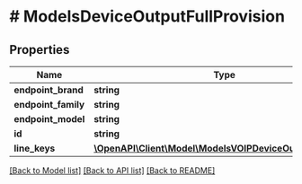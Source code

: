 # # ModelsDeviceOutputFullProvision

## Properties

Name | Type | Description | Notes
------------ | ------------- | ------------- | -------------
**endpoint_brand** | **string** |  | [optional]
**endpoint_family** | **string** |  | [optional]
**endpoint_model** | **string** |  | [optional]
**id** | **string** |  | [optional]
**line_keys** | [**\OpenAPI\Client\Model\ModelsVOIPDeviceOutputLineKey[]**](ModelsVOIPDeviceOutputLineKey.md) |  | [optional]

[[Back to Model list]](../../README.md#models) [[Back to API list]](../../README.md#endpoints) [[Back to README]](../../README.md)
